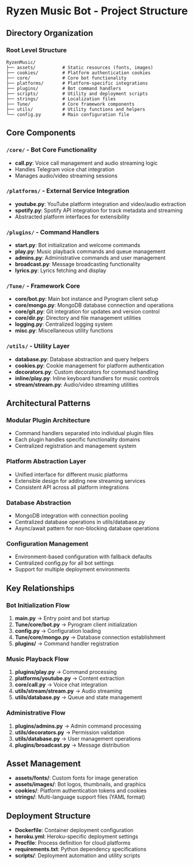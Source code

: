 # Ryzen Music Bot - Project Structure

## Directory Organization

### Root Level Structure
```
RyzenMusic/
├── assets/          # Static resources (fonts, images)
├── cookies/         # Platform authentication cookies
├── core/            # Core bot functionality
├── platforms/       # Platform-specific integrations
├── plugins/         # Bot command handlers
├── scripts/         # Utility and deployment scripts
├── strings/         # Localization files
├── Tune/            # Core framework components
├── utils/           # Utility functions and helpers
└── config.py        # Main configuration file
```

## Core Components

### `/core/` - Bot Core Functionality
- **call.py**: Voice call management and audio streaming logic
- Handles Telegram voice chat integration
- Manages audio/video streaming sessions

### `/platforms/` - External Service Integration
- **youtube.py**: YouTube platform integration and video/audio extraction
- **spotify.py**: Spotify API integration for track metadata and streaming
- Abstracted platform interfaces for extensibility

### `/plugins/` - Command Handlers
- **start.py**: Bot initialization and welcome commands
- **play.py**: Music playback commands and queue management
- **admins.py**: Administrative commands and user management
- **broadcast.py**: Message broadcasting functionality
- **lyrics.py**: Lyrics fetching and display

### `/Tune/` - Framework Core
- **core/bot.py**: Main bot instance and Pyrogram client setup
- **core/mongo.py**: MongoDB database connection and operations
- **core/git.py**: Git integration for updates and version control
- **core/dir.py**: Directory and file management utilities
- **logging.py**: Centralized logging system
- **misc.py**: Miscellaneous utility functions

### `/utils/` - Utility Layer
- **database.py**: Database abstraction and query helpers
- **cookies.py**: Cookie management for platform authentication
- **decorators.py**: Custom decorators for command handling
- **inline/play.py**: Inline keyboard handlers for music controls
- **stream/stream.py**: Audio/video streaming utilities

## Architectural Patterns

### Modular Plugin Architecture
- Command handlers separated into individual plugin files
- Each plugin handles specific functionality domains
- Centralized registration and management system

### Platform Abstraction Layer
- Unified interface for different music platforms
- Extensible design for adding new streaming services
- Consistent API across all platform integrations

### Database Abstraction
- MongoDB integration with connection pooling
- Centralized database operations in utils/database.py
- Async/await pattern for non-blocking database operations

### Configuration Management
- Environment-based configuration with fallback defaults
- Centralized config.py for all bot settings
- Support for multiple deployment environments

## Key Relationships

### Bot Initialization Flow
1. **__main__.py** → Entry point and bot startup
2. **Tune/core/bot.py** → Pyrogram client initialization
3. **config.py** → Configuration loading
4. **Tune/core/mongo.py** → Database connection establishment
5. **plugins/** → Command handler registration

### Music Playback Flow
1. **plugins/play.py** → Command processing
2. **platforms/youtube.py** → Content extraction
3. **core/call.py** → Voice chat integration
4. **utils/stream/stream.py** → Audio streaming
5. **utils/database.py** → Queue and state management

### Administrative Flow
1. **plugins/admins.py** → Admin command processing
2. **utils/decorators.py** → Permission validation
3. **utils/database.py** → User management operations
4. **plugins/broadcast.py** → Message distribution

## Asset Management
- **assets/fonts/**: Custom fonts for image generation
- **assets/images/**: Bot logos, thumbnails, and graphics
- **cookies/**: Platform authentication tokens and cookies
- **strings/**: Multi-language support files (YAML format)

## Deployment Structure
- **Dockerfile**: Container deployment configuration
- **heroku.yml**: Heroku-specific deployment settings
- **Procfile**: Process definition for cloud platforms
- **requirements.txt**: Python dependency specifications
- **scripts/**: Deployment automation and utility scripts
